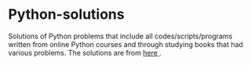 # Python-solutions

Solutions of Python problems that include all codes/scripts/programs written from online Python courses and through studying books that had various problems. The solutions are from [here                  ](https://learnpythonthehardway.org/).
